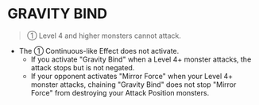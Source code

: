 # GRAVITY BIND

> ① Level 4 and higher monsters cannot attack.

*   The ① Continuous-like Effect does not activate.
    *   If you activate "Gravity Bind" when a Level 4+ monster attacks, the attack stops but is not negated.
    *   If your opponent activates "Mirror Force" when your Level 4+ monster attacks, chaining "Gravity Bind" does not stop "Mirror Force" from destroying your Attack Position monsters.
